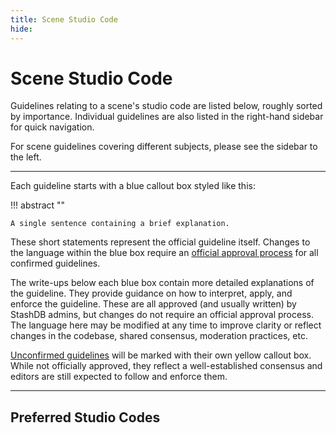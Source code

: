 ```yaml
---
title: Scene Studio Code
hide:
---
```


# Scene Studio Code

Guidelines relating to a scene's studio code are listed below, roughly sorted by importance. Individual guidelines are also listed in the right-hand sidebar for quick navigation.

For scene guidelines covering different subjects, please see the sidebar to the left.

---

Each guideline starts with a blue callout box styled like this:

!!! abstract ""

    A single sentence containing a brief explanation.

These short statements represent the official guideline itself. Changes to the language within the blue box require an [official approval process](LINKZ) for all confirmed guidelines.

The write-ups below each blue box contain more detailed explanations of the guideline. They provide guidance on how to interpret, apply, and enforce the guideline. These are all approved (and usually written) by StashDB admins, but changes do not require an official approval process. The language here may be modified at any time to improve clarity or reflect changes in the codebase, shared consensus, moderation practices, etc.

[Unconfirmed guidelines](LINKZ) will be marked with their own yellow callout box. While not officially approved, they reflect a well-established consensus and editors are still expected to follow and enforce them.

---

## Preferred Studio Codes
